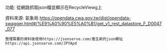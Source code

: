 功能:
    從網路抓取json檔並顯示在RecycleViewg上

資料來源:
    氣象局
    https://opendata.cwa.gov.tw/dist/opendata-swagger.html#/%E9%A0%90%E5%A0%B1/get_v1_rest_datastore_F_D0047_077
    
    整理需要的資料後使用https://jsonserve.com/產生新的json網址
    https://api.jsonserve.com/JPYApd


